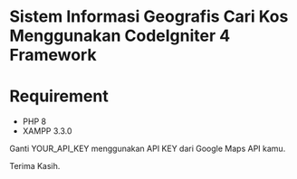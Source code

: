 # Sistem Informasi Geografis Cari Kos Menggunakan CodeIgniter 4 Framework

# Requirement
- PHP 8
- XAMPP 3.3.0

Ganti YOUR_API_KEY menggunakan API KEY dari Google Maps API kamu.

Terima Kasih.